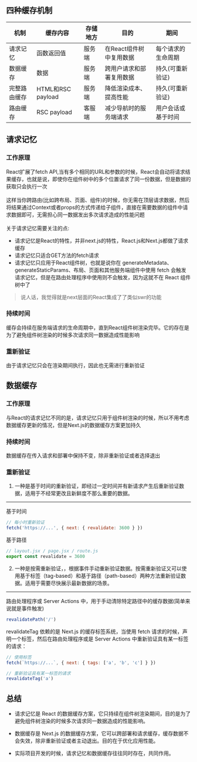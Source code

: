 ## 四种缓存机制
|机制|缓存内容|存储地方|目的|期间|
|----|----|----|----|----|
|请求记忆|函数返回值|服务端|在React组件树中复用数据|每个请求的生命周期|
|数据缓存|数据|服务端|跨用户请求和部署复用数据|持久(可重新验证)|
|完整路由缓存|HTML和RSC payload|服务端|降低渲染成本、提高性能|持久(可重新验证)|
|路由缓存|RSC payload|客服端|减少导航时的服务端请求|用户会话或基于时间|
## 请求记忆
### 工作原理
React扩展了fetch API,当有多个相同的URL和参数的时候，React会自动将请求结果缓存，也就是说，即使你在组件树中的多个位置请求了同一份数据，但是数据的获取只会执行一次<br><br>
这样当你跨路由(比如跨布局、页面、组件)的时候，你无需在顶层请求数据，然后将结果通过Context或者props的方式传递给子组件，直接在需要数据的组件中请求数据即可，无需担心同一数据发出多次请求造成的性能问题<br><br>
关于请求记忆需要关注的点:
- 请求记忆是React的特性，并非next.js的特性，React.js和Next.js都做了请求缓存
- 请求记忆只适合GET方法的fetch请求
- 请求记忆只应用于React组件树，也就是说你在 generateMetadata、generateStaticParams、布局、页面和其他服务端组件中使用 fetch 会触发请求记忆，但是在路由处理程序中使用则不会触发，因为这就不在 React 组件树中了
> 说人话，我觉得就是next层面的React集成了了类似swr的功能
### 持续时间
缓存会持续在服务端请求的生命周期中，直到React组件树渲染完毕。它的存在是为了避免组件树渲染的时候多次请求同一数据造成性能影响
### 重新验证
由于请求记忆只会在渲染期间执行，因此也无需进行重新验证
## 数据缓存
### 工作原理
与React的请求记忆不同的是，请求记忆只用于组件树渲染的时候，所以不用考虑数据缓存更新的情况，但是Next.js的数据缓存方案更加持久
### 持续时间
数据缓存在传入请求和部署中保持不变，除非重新验证或者选择退出
### 重新验证
1. 一种是基于时间的重新验证，即经过一定时间并有新请求产生后重新验证数据，适用于不经常更改且新鲜度不那么重要的数据。
---
基于时间
```javascript
// 每小时重新验证
fetch('https://...', { next: { revalidate: 3600 } })
```
基于路径
```javascript
// layout.jsx / page.jsx / route.js
export const revalidate = 3600
```
2. 一种是按需重新验证，，根据事件手动重新验证数据。按需重新验证又可以使用基于标签（tag-based）和基于路径（path-based）两种方法重新验证数据。适用于需要尽快展示最新数据的场景。
---
路由处理程序或 Server Actions 中，用于手动清除特定路径中的缓存数据(简单来说就是事件触发)
```javascript
revalidatePath('/')
```
revalidateTag 依赖的是 Next.js 的缓存标签系统，当使用 fetch 请求的时候，声明一个标签，然后在路由处理程序或是 Server Actions 中重新验证具有某一标签的请求：
```javascript
// 使用标签
fetch(`https://...`, { next: { tags: ['a', 'b', 'c'] } })
```
```javascript
// 重新验证具有某一标签的请求
revalidateTag('a')
```
## 总结
- 请求记忆是 React 的数据缓存方案，它只持续在组件树渲染期间，目的是为了避免组件树渲染的时候多次请求同一数据造成的性能影响。

- 数据缓存是 Next.js 的数据缓存方案，它可以跨部署和请求缓存，缓存数据不会失效，除非重新验证或者主动退出。目的在于优化应用性能。

- 实际项目开发的时候，请求记忆和数据缓存往往同时存在，共同作用。